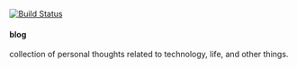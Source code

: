 [![Build Status](https://travis-ci.org/phouse512/blog.svg?branch=master)](https://travis-ci.org/phouse512/blog)

#### blog

collection of personal thoughts related to technology, life, and other things.
